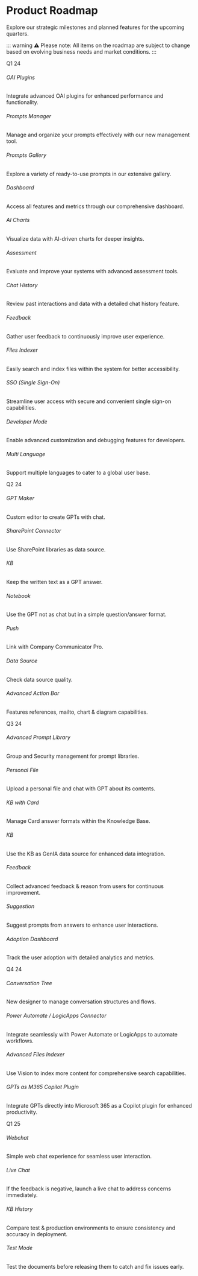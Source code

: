 # Product Roadmap

Explore our strategic milestones and planned features for the upcoming quarters.

::: warning ⚠️
Please note: All items on the roadmap are subject to change based on evolving business needs and market conditions.
:::

<section class="timeline_area section_padding_130">
    <div class="container">
        <div class="row">
            <div class="col-12">
                <!-- Timeline Area-->
                <div class="apland-timeline-area">
                    <div class="single-timeline-area">
                        <div class="timeline-date wow fadeInLeft" data-wow-delay="0.1s"
                            style="visibility: visible; animation-delay: 0.1s; animation-name: fadeInLeft;">
                            <p>Q1 24</p>
                        </div>
                        <div class="row">
                            <div class="col-12 col-md-6 col-lg-4">
                                <div class="single-timeline-content d-flex wow fadeInLeft" data-wow-delay="0.3s">
                                    <div class="timeline-icon"><i class="fa fa-plug" aria-hidden="true"></i></div>
                                    <div class="timeline-text">
                                        <h6>OAI Plugins</h6>
                                        <p>Integrate advanced OAI plugins for enhanced performance and functionality.
                                        </p>
                                    </div>
                                </div>
                            </div>
                            <div class="col-12 col-md-6 col-lg-4">
                                <div class="single-timeline-content d-flex wow fadeInLeft" data-wow-delay="0.5s">
                                    <div class="timeline-icon"><i class="fa fa-tasks" aria-hidden="true"></i></div>
                                    <div class="timeline-text">
                                        <h6>Prompts Manager</h6>
                                        <p>Manage and organize your prompts effectively with our new management tool.
                                        </p>
                                    </div>
                                </div>
                            </div>
                            <div class="col-12 col-md-6 col-lg-4">
                                <div class="single-timeline-content d-flex wow fadeInLeft" data-wow-delay="0.7s">
                                    <div class="timeline-icon"><i class="fa fa-image" aria-hidden="true"></i></div>
                                    <div class="timeline-text">
                                        <h6>Prompts Gallery</h6>
                                        <p>Explore a variety of ready-to-use prompts in our extensive gallery.</p>
                                    </div>
                                </div>
                            </div>
                            <div class="col-12 col-md-6 col-lg-4">
                                <div class="single-timeline-content d-flex wow fadeInLeft" data-wow-delay="0.3s">
                                    <div class="timeline-icon"><i class="fa fa-dashboard" aria-hidden="true"></i></div>
                                    <div class="timeline-text">
                                        <h6>Dashboard</h6>
                                        <p>Access all features and metrics through our comprehensive dashboard.</p>
                                    </div>
                                </div>
                            </div>
                            <div class="col-12 col-md-6 col-lg-4">
                                <div class="single-timeline-content d-flex wow fadeInLeft" data-wow-delay="0.5s">
                                    <div class="timeline-icon"><i class="fa fa-line-chart" aria-hidden="true"></i></div>
                                    <div class="timeline-text">
                                        <h6>AI Charts</h6>
                                        <p>Visualize data with AI-driven charts for deeper insights.</p>
                                    </div>
                                </div>
                            </div>
                            <div class="col-12 col-md-6 col-lg-4">
                                <div class="single-timeline-content d-flex wow fadeInLeft" data-wow-delay="0.7s">
                                    <div class="timeline-icon"><i class="fa fa-check-square" aria-hidden="true"></i>
                                    </div>
                                    <div class="timeline-text">
                                        <h6>Assessment</h6>
                                        <p>Evaluate and improve your systems with advanced assessment tools.</p>
                                    </div>
                                </div>
                            </div>
                            <div class="col-12 col-md-6 col-lg-4">
                                <div class="single-timeline-content d-flex wow fadeInLeft" data-wow-delay="0.3s">
                                    <div class="timeline-icon"><i class="fa fa-history" aria-hidden="true"></i></div>
                                    <div class="timeline-text">
                                        <h6>Chat History</h6>
                                        <p>Review past interactions and data with a detailed chat history feature.</p>
                                    </div>
                                </div>
                            </div>
                            <div class="col-12 col-md-6 col-lg-4">
                                <div class="single-timeline-content d-flex wow fadeInLeft" data-wow-delay="0.5s">
                                    <div class="timeline-icon"><i class="fa fa-comments" aria-hidden="true"></i></div>
                                    <div class="timeline-text">
                                        <h6>Feedback</h6>
                                        <p>Gather user feedback to continuously improve user experience.</p>
                                    </div>
                                </div>
                            </div>
                            <div class="col-12 col-md-6 col-lg-4">
                                <div class="single-timeline-content d-flex wow fadeInLeft" data-wow-delay="0.7s">
                                    <div class="timeline-icon"><i class="fa fa-search" aria-hidden="true"></i></div>
                                    <div class="timeline-text">
                                        <h6>Files Indexer</h6>
                                        <p>Easily search and index files within the system for better accessibility.</p>
                                    </div>
                                </div>
                            </div>
                            <div class="col-12 col-md-6 col-lg-4">
                                <div class="single-timeline-content d-flex wow fadeInLeft" data-wow-delay="0.3s">
                                    <div class="timeline-icon"><i class="fa fa-universal-access" aria-hidden="true"></i>
                                    </div>
                                    <div class="timeline-text">
                                        <h6>SSO (Single Sign-On)</h6>
                                        <p>Streamline user access with secure and convenient single sign-on
                                            capabilities.</p>
                                    </div>
                                </div>
                            </div>
                            <div class="col-12 col-md-6 col-lg-4">
                                <div class="single-timeline-content d-flex wow fadeInLeft" data-wow-delay="0.5s">
                                    <div class="timeline-icon"><i class="fa fa-code" aria-hidden="true"></i></div>
                                    <div class="timeline-text">
                                        <h6>Developer Mode</h6>
                                        <p>Enable advanced customization and debugging features for developers.</p>
                                    </div>
                                </div>
                            </div>
                            <div class="col-12 col-md-6 col-lg-4">
                                <div class="single-timeline-content d-flex wow fadeInLeft" data-wow-delay="0.7s">
                                    <div class="timeline-icon"><i class="fa fa-globe" aria-hidden="true"></i></div>
                                    <div class="timeline-text">
                                        <h6>Multi Language</h6>
                                        <p>Support multiple languages to cater to a global user base.</p>
                                    </div>
                                </div>
                            </div>
                        </div>
                    </div>
                    <div class="single-timeline-area">
                        <div class="timeline-date wow fadeInLeft" data-wow-delay="0.1s"
                            style="visibility: visible; animation-delay: 0.1s; animation-name: fadeInLeft;">
                            <p>Q2 24</p>
                        </div>
                        <div class="row">
                            <div class="col-12 col-md-6 col-lg-4">
                                <div class="single-timeline-content d-flex wow fadeInLeft" data-wow-delay="0.3s">
                                    <div class="timeline-icon"><i class="fa fa-code" aria-hidden="true"></i></div>
                                    <div class="timeline-text">
                                        <h6>GPT Maker</h6>
                                        <p>Custom editor to create GPTs with chat.</p>
                                    </div>
                                </div>
                            </div>
                            <div class="col-12 col-md-6 col-lg-4">
                                <div class="single-timeline-content d-flex wow fadeInLeft" data-wow-delay="0.5s">
                                    <div class="timeline-icon"><i class="fa fa-link" aria-hidden="true"></i></div>
                                    <div class="timeline-text">
                                        <h6>SharePoint Connector</h6>
                                        <p>Use SharePoint libraries as data source.</p>
                                    </div>
                                </div>
                            </div>
                            <div class="col-12 col-md-6 col-lg-4">
                                <div class="single-timeline-content d-flex wow fadeInLeft" data-wow-delay="0.7s">
                                    <div class="timeline-icon"><i class="fa fa-book" aria-hidden="true"></i></div>
                                    <div class="timeline-text">
                                        <h6>KB</h6>
                                        <p>Keep the written text as a GPT answer.</p>
                                    </div>
                                </div>
                            </div>
                            <div class="col-12 col-md-6 col-lg-4">
                                <div class="single-timeline-content d-flex wow fadeInLeft" data-wow-delay="0.3s">
                                    <div class="timeline-icon"><i class="fa fa-laptop" aria-hidden="true"></i></div>
                                    <div class="timeline-text">
                                        <h6>Notebook</h6>
                                        <p>Use the GPT not as chat but in a simple question/answer format.</p>
                                    </div>
                                </div>
                            </div>
                            <div class="col-12 col-md-6 col-lg-4">
                                <div class="single-timeline-content d-flex wow fadeInLeft" data-wow-delay="0.5s">
                                    <div class="timeline-icon"><i class="fa fa-bullhorn" aria-hidden="true"></i></div>
                                    <div class="timeline-text">
                                        <h6>Push</h6>
                                        <p>Link with Company Communicator Pro.</p>
                                    </div>
                                </div>
                            </div>
                            <div class="col-12 col-md-6 col-lg-4">
                                <div class="single-timeline-content d-flex wow fadeInLeft" data-wow-delay="0.7s">
                                    <div class="timeline-icon"><i class="fa fa-database" aria-hidden="true"></i></div>
                                    <div class="timeline-text">
                                        <h6>Data Source</h6>
                                        <p>Check data source quality.</p>
                                    </div>
                                </div>
                            </div>
                            <div class="col-12 col-md-6 col-lg-4">
                                <div class="single-timeline-content d-flex wow fadeInLeft" data-wow-delay="0.3s">
                                    <div class="timeline-icon"><i class="fa fa-bars" aria-hidden="true"></i></div>
                                    <div class="timeline-text">
                                        <h6>Advanced Action Bar</h6>
                                        <p>Features references, mailto, chart & diagram capabilities.</p>
                                    </div>
                                </div>
                            </div>
                        </div>
                    </div>
                    <div class="single-timeline-area">
                        <div class="timeline-date wow fadeInLeft" data-wow-delay="0.1s"
                            style="visibility: visible; animation-delay: 0.1s; animation-name: fadeInLeft;">
                            <p>Q3 24</p>
                        </div>
                        <div class="row">
                            <div class="col-12 col-md-6 col-lg-4">
                                <div class="single-timeline-content d-flex wow fadeInLeft" data-wow-delay="0.3s">
                                    <div class="timeline-icon"><i class="fa fa-bookmark-o" aria-hidden="true"></i></div>
                                    <div class="timeline-text">
                                        <h6>Advanced Prompt Library</h6>
                                        <p>Group and Security management for prompt libraries.</p>
                                    </div>
                                </div>
                            </div>
                            <div class="col-12 col-md-6 col-lg-4">
                                <div class="single-timeline-content d-flex wow fadeInLeft" data-wow-delay="0.5s">
                                    <div class="timeline-icon"><i class="fa fa-file-text" aria-hidden="true"></i></div>
                                    <div class="timeline-text">
                                        <h6>Personal File</h6>
                                        <p>Upload a personal file and chat with GPT about its contents.</p>
                                    </div>
                                </div>
                            </div>
                            <div class="col-12 col-md-6 col-lg-4">
                                <div class="single-timeline-content d-flex wow fadeInLeft" data-wow-delay="0.7s">
                                    <div class="timeline-icon"><i class="fa fa-address-card" aria-hidden="true"></i>
                                    </div>
                                    <div class="timeline-text">
                                        <h6>KB with Card</h6>
                                        <p>Manage Card answer formats within the Knowledge Base.</p>
                                    </div>
                                </div>
                            </div>
                            <div class="col-12 col-md-6 col-lg-4">
                                <div class="single-timeline-content d-flex wow fadeInLeft" data-wow-delay="0.3s">
                                    <div class="timeline-icon"><i class="fa fa-database" aria-hidden="true"></i></div>
                                    <div class="timeline-text">
                                        <h6>KB</h6>
                                        <p>Use the KB as GenIA data source for enhanced data integration.</p>
                                    </div>
                                </div>
                            </div>
                            <div class="col-12 col-md-6 col-lg-4">
                                <div class="single-timeline-content d-flex wow fadeInLeft" data-wow-delay="0.5s">
                                    <div class="timeline-icon"><i class="fa fa-commenting" aria-hidden="true"></i></div>
                                    <div class="timeline-text">
                                        <h6>Feedback</h6>
                                        <p>Collect advanced feedback & reason from users for continuous improvement.</p>
                                    </div>
                                </div>
                            </div>
                            <div class="col-12 col-md-6 col-lg-4">
                                <div class="single-timeline-content d-flex wow fadeInLeft" data-wow-delay="0.7s">
                                    <div class="timeline-icon"><i class="fa fa-lightbulb-o" aria-hidden="true"></i>
                                    </div>
                                    <div class="timeline-text">
                                        <h6>Suggestion</h6>
                                        <p>Suggest prompts from answers to enhance user interactions.</p>
                                    </div>
                                </div>
                            </div>
                            <div class="col-12 col-md-6 col-lg-4">
                                <div class="single-timeline-content d-flex wow fadeInLeft" data-wow-delay="0.3s">
                                    <div class="timeline-icon"><i class="fa fa-line-chart" aria-hidden="true"></i></div>
                                    <div class="timeline-text">
                                        <h6>Adoption Dashboard</h6>
                                        <p>Track the user adoption with detailed analytics and metrics.</p>
                                    </div>
                                </div>
                            </div>
                        </div>
                    </div>
                    <div class="single-timeline-area">
                        <div class="timeline-date wow fadeInLeft" data-wow-delay="0.1s"
                            style="visibility: visible; animation-delay: 0.1s; animation-name: fadeInLeft;">
                            <p>Q4 24</p>
                        </div>
                        <div class="row">
                            <div class="col-12 col-md-6 col-lg-4">
                                <div class="single-timeline-content d-flex wow fadeInLeft" data-wow-delay="0.3s">
                                    <div class="timeline-icon"><i class="fa fa-tree" aria-hidden="true"></i></div>
                                    <div class="timeline-text">
                                        <h6>Conversation Tree</h6>
                                        <p>New designer to manage conversation structures and flows.</p>
                                    </div>
                                </div>
                            </div>
                            <div class="col-12 col-md-6 col-lg-4">
                                <div class="single-timeline-content d-flex wow fadeInLeft" data-wow-delay="0.5s">
                                    <div class="timeline-icon"><i class="fa fa-connectdevelop" aria-hidden="true"></i>
                                    </div>
                                    <div class="timeline-text">
                                        <h6>Power Automate / LogicApps Connector</h6>
                                        <p>Integrate seamlessly with Power Automate or LogicApps to automate workflows.
                                        </p>
                                    </div>
                                </div>
                            </div>
                            <div class="col-12 col-md-6 col-lg-4">
                                <div class="single-timeline-content d-flex wow fadeInLeft" data-wow-delay="0.7s">
                                    <div class="timeline-icon"><i class="fa fa-search-plus" aria-hidden="true"></i>
                                    </div>
                                    <div class="timeline-text">
                                        <h6>Advanced Files Indexer</h6>
                                        <p>Use Vision to index more content for comprehensive search capabilities.</p>
                                    </div>
                                </div>
                            </div>
                            <div class="col-12 col-md-6 col-lg-4">
                                <div class="single-timeline-content d-flex wow fadeInLeft" data-wow-delay="0.3s">
                                    <div class="timeline-icon"><i class="fa fa-microsoft" aria-hidden="true"></i></div>
                                    <div class="timeline-text">
                                        <h6>GPTs as M365 Copilot Plugin</h6>
                                        <p>Integrate GPTs directly into Microsoft 365 as a Copilot plugin for enhanced
                                            productivity.</p>
                                    </div>
                                </div>
                            </div>
                        </div>
                    </div>
                    <div class="single-timeline-area">
                        <div class="timeline-date wow fadeInLeft" data-wow-delay="0.1s" style="visibility: visible; animation-delay: 0.1s; animation-name: fadeInLeft;">
                            <p>Q1 25</p>
                        </div>
                        <div class="row">
                            <div class="col-12 col-md-6 col-lg-4">
                                <div class="single-timeline-content d-flex wow fadeInLeft" data-wow-delay="0.3s">
                                    <div class="timeline-icon"><i class="fa fa-comments" aria-hidden="true"></i></div>
                                    <div class="timeline-text">
                                        <h6>Webchat</h6>
                                        <p>Simple web chat experience for seamless user interaction.</p>
                                    </div>
                                </div>
                            </div>
                            <div class="col-12 col-md-6 col-lg-4">
                                <div class="single-timeline-content d-flex wow fadeInLeft" data-wow-delay="0.5s">
                                    <div class="timeline-icon"><i class="fa fa-life-ring" aria-hidden="true"></i></div>
                                    <div class="timeline-text">
                                        <h6>Live Chat</h6>
                                        <p>If the feedback is negative, launch a live chat to address concerns immediately.</p>
                                    </div>
                                </div>
                            </div>
                            <div class="col-12 col-md-6 col-lg-4">
                                <div class="single-timeline-content d-flex wow fadeInLeft" data-wow-delay="0.7s">
                                    <div class="timeline-icon"><i class="fa fa-history" aria-hidden="true"></i></div>
                                    <div class="timeline-text">
                                        <h6>KB History</h6>
                                        <p>Compare test & production environments to ensure consistency and accuracy in deployment.</p>
                                    </div>
                                </div>
                            </div>
                            <div class="col-12 col-md-6 col-lg-4">
                                <div class="single-timeline-content d-flex wow fadeInLeft" data-wow-delay="0.3s">
                                    <div class="timeline-icon"><i class="fa fa-flask" aria-hidden="true"></i></div>
                                    <div class="timeline-text">
                                        <h6>Test Mode</h6>
                                        <p>Test the documents before releasing them to catch and fix issues early.</p>
                                    </div>
                                </div>
                            </div>
                        </div>
                    </div>
                </div>
            </div>
        </div>
    </div>
</section>

<Hubspot />